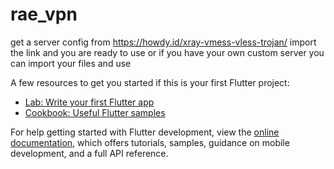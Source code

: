# rae_vpn

get a server config from 
https://howdy.id/xray-vmess-vless-trojan/
import the link and you are ready to use or if you have your own custom server you can import your files and use

A few resources to get you started if this is your first Flutter project:

- [Lab: Write your first Flutter app](https://docs.flutter.dev/get-started/codelab)
- [Cookbook: Useful Flutter samples](https://docs.flutter.dev/cookbook)

For help getting started with Flutter development, view the
[online documentation](https://docs.flutter.dev/), which offers tutorials,
samples, guidance on mobile development, and a full API reference.
